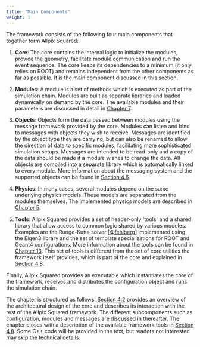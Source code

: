 ```yaml
---
title: "Main Components"
weight: 1
---
```


The framework consists of the following four main components that together form Allpix Squared:

1.  **Core**:
    The core contains the internal logic to initialize the modules, provide the geometry, facilitate module communication and
    run the event sequence. The core keeps its dependencies to a minimum (it only relies on ROOT) and remains independent
    from the other components as far as possible. It is the main component discussed in this section.

2.  **Modules**:
    A module is a set of methods which is executed as part of the simulation chain. Modules are built as separate libraries
    and loaded dynamically on demand by the core. The available modules and their parameters are discussed in detail in
    [Chapter 7](../07_modules/_index.md).

3.  **Objects**:
    Objects form the data passed between modules using the message framework provided by the core. Modules can listen and
    bind to messages with objects they wish to receive. Messages are identified by the object type they are carrying, but can
    also be renamed to allow the direction of data to specific modules, facilitating more sophisticated simulation setups.
    Messages are intended to be read-only and a copy of the data should be made if a module wishes to change the data. All
    objects are compiled into a separate library which is automatically linked to every module. More information about the
    messaging system and the supported objects can be found in [Section 4.6](./06_messages.md).

4.  **Physics**:
    In many cases, several modules depend on the same underlying physics models. These models are separated from the modules
    themselves. The implemented physics models are described in [Chapter 5](../05_models/_index.md).

5.  **Tools**:
    Allpix Squared provides a set of header-only 'tools' and a shared library that allow access to common logic shared by
    various modules. Examples are the Runge-Kutta solver \[[@fehlberg]\] implemented using the Eigen3 library and the set of
    template specializations for ROOT and Geant4 configurations. More information about the tools can be found in
    [Chapter 13](../13_additional/_index.md). This set of tools is different from the set of core utilities the framework
    itself provides, which is part of the core and explained in [Section 4.8](./08_logging.md).

Finally, Allpix Squared provides an executable which instantiates the core of the framework, receives and distributes the
configuration object and runs the simulation chain.

The chapter is structured as follows. [Section 4.2](./02_core_architecture.md) provides an overview of the architectural
design of the core and describes its interaction with the rest of the Allpix Squared framework. The different subcomponents
such as configuration, modules and messages are discussed in thereafter. The chapter closes with a description of the
available framework tools in [Section 4.8](./08_logging.md). Some C++ code will be provided in the text, but readers not
interested may skip the technical details.


[@fehlberg]: https://ntrs.nasa.gov/search.jsp?R=19690021375
